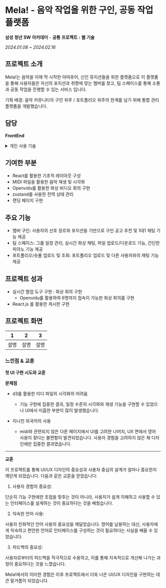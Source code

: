 # Mela! - 음악 작업을 위한 구인, 공동 작업 플랫폼



**삼성** **청년** **SW** **아카데미** *-* **공통** **프로젝트** **:** **웹** **기술** 

_2024.01.08 ~ 2024.02.16_

## 프로젝트 소개

Mela!는 음악을 이제 막 시작한 아마추어, 신인 뮤지션들을 위한 플랫폼으로 이 플랫폼을 통해 사용자들은 자신의 포지션과 취향에 맞는 멤버를 찾고, 팀 스페이스를 통해 소통과 공동 작업을 진행할 수 있는 서비스 입니다. 

기획 배경: 음악 커뮤니티의 구인 위주 / 포트폴리오 위주의 한계를 넘기 위해 통합 관리 플랫폼을 개발했습니다.


## 담당
**FrontEnd**

<details> 
<summary>
개인 사용 기술
</summary>

- WebRTC
- React.js
- zustand
- styled
- midi.js

</details>

## 기여한 부분

- React를 활용한 기초적 레이아웃 구성
- MIDI 파일을 활용한 음악 재생 및 시각화
- Openvidu를 활용한 화상 비디오 회의 구현
- zustand를 사용한 전역 상태 관리
- 랜딩 페이지 구현

## 주요 기능

- 멤버 구인: 사용자의 선호 장르와 포지션을 기반으로 구인 공고 추천 및 1대1 채팅 기능 제공
- 팀 스페이스: 그룹 일정 관리, 실시간 화상 채팅, 파일 업로드/다운로드 기능, 간단한 피아노 기능 제공
- 포트폴리오/숏폼 업로드 및 조회: 포트폴리오 업로드 및 다른 사용자와의 채팅 기능 제공


## 프로젝트 성과
- 실시간 협업 도구 구현 : 화상 회의 구현
  - Openvidu를 활용하여 6명까지 접속이 가능한 화상 회의를 구현
- React.js 를 활용한 게시판 구현


## 프로젝트 화면

|1 |2|3|
|:---:|:---:|:---:|
|설명|설명|설명| 

### 느낀점 & 교훈

**첫 UI 구현 시도와 교훈**

**문제점**

- d3를 활용한 미디 파일의 시각화의 어려움
  - 기능 구현에 집중한 결과, 일정 수준의 시각화와 재생 기능을 구현할 수 있었으나 UI에서 미흡한 부분이 많이 발생했습니다.
  
- 지나친 외국어의 사용
  - midi와 관련되지 않은 다른 페이지에서 UI를 고려한 나머지, UX 면에서 영어 사용이 잦다는 불편함이 발견되었습니다. 사용자 경험을 고려하지 않은 채 디자인에만 집중한 결과였습니다.
  
---

**교훈**

이 프로젝트를 통해 UI/UX 디자인의 중요성과 사용자 중심의 설계가 얼마나 중요한지 깨닫게 되었습니다. 다음과 같은 교훈을 얻었습니다:

1. 사용자 경험의 중요성:

단순히 기능 구현에만 초점을 맞추는 것이 아니라, 사용자가 쉽게 이해하고 사용할 수 있는 인터페이스를 설계하는 것이 중요하다는 것을 배웠습니다.


2. 익숙한 언어 사용:

사용자 친화적인 언어 사용의 중요성을 깨달았습니다. 영어를 남용하는 대신, 사용자에게 익숙하고 편안한 언어로 인터페이스를 구성하는 것이 필요하다는 사실을 배울 수 있었습니다.


3. 피드백의 중요성:

사용자로부터의 피드백을 적극적으로 수용하고, 이를 통해 지속적으로 개선해 나가는 과정이 중요하다는 것을 느꼈습니다.

Mela!에서의 이러한 경험은 이후 프로젝트에서 더욱 나은 UI/UX 디자인을 구현하는 데 큰 밑거름이 되었습니다